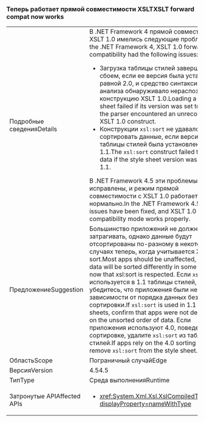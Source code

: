 ### <a name="xslt-forward-compat-now-works"></a><span data-ttu-id="a0f12-101">Теперь работает прямой совместимости XSLT</span><span class="sxs-lookup"><span data-stu-id="a0f12-101">XSLT forward compat now works</span></span>

|   |   |
|---|---|
|<span data-ttu-id="a0f12-102">Подробные сведения</span><span class="sxs-lookup"><span data-stu-id="a0f12-102">Details</span></span>|<span data-ttu-id="a0f12-103">В .NET Framework 4 прямой совместимости с XSLT 1.0 имелись следующие проблемы:</span><span class="sxs-lookup"><span data-stu-id="a0f12-103">In the .NET Framework 4, XSLT 1.0 forward compatibility had the following issues:</span></span><ul><li><span data-ttu-id="a0f12-104">Загрузка таблицы стилей завершалась сбоем, если ее версия была установлена равной 2.0, и средство синтаксического анализа обнаруживало нераспознанную конструкцию XSLT 1.0.</span><span class="sxs-lookup"><span data-stu-id="a0f12-104">Loading a style sheet failed if its version was set to 2.0 and the parser encountered an unrecognized XSLT 1.0 construct.</span></span></li><li><span data-ttu-id="a0f12-105">Конструкции <code>xsl:sort</code> не удавалось сортировать данные, если версия таблицы стилей была установлена равной 1.1.</span><span class="sxs-lookup"><span data-stu-id="a0f12-105">The <code>xsl:sort</code> construct failed to sort data if the style sheet version was set to 1.1.</span></span></li></ul><span data-ttu-id="a0f12-106">В .NET Framework 4.5 эти проблемы исправлены, и режим прямой совместимости с XSLT 1.0 работает нормально.</span><span class="sxs-lookup"><span data-stu-id="a0f12-106">In the .NET Framework 4.5, these issues have been fixed, and XSLT 1.0 forward compatibility mode works properly.</span></span>|
|<span data-ttu-id="a0f12-107">Предложение</span><span class="sxs-lookup"><span data-stu-id="a0f12-107">Suggestion</span></span>|<span data-ttu-id="a0f12-108">Большинство приложений не должно затрагивать, однако данные будут отсортированы по-разному в некоторых случаях теперь, когда учитывается XSL: sort.</span><span class="sxs-lookup"><span data-stu-id="a0f12-108">Most apps should be unaffected, however data will be sorted differently in some cases now that xsl:sort is respected.</span></span> <span data-ttu-id="a0f12-109">Если <code>xsl:sort</code> — используется в 1.1 таблицы стилей, убедитесь, что приложения были не в зависимости от порядка данных без сортировки.</span><span class="sxs-lookup"><span data-stu-id="a0f12-109">If <code>xsl:sort</code> is used in 1.1 style sheets, confirm that apps were not depending on the unsorted order of data.</span></span> <span data-ttu-id="a0f12-110">Если приложения используют 4.0, поведение при сортировке, удалите <code>xsl:sort</code> из таблицы стилей.</span><span class="sxs-lookup"><span data-stu-id="a0f12-110">If apps rely on the 4.0 sorting behavior, remove <code>xsl:sort</code> from the style sheet.</span></span>|
|<span data-ttu-id="a0f12-111">Область</span><span class="sxs-lookup"><span data-stu-id="a0f12-111">Scope</span></span>|<span data-ttu-id="a0f12-112">Пограничный случай</span><span class="sxs-lookup"><span data-stu-id="a0f12-112">Edge</span></span>|
|<span data-ttu-id="a0f12-113">Версия</span><span class="sxs-lookup"><span data-stu-id="a0f12-113">Version</span></span>|<span data-ttu-id="a0f12-114">4.5</span><span class="sxs-lookup"><span data-stu-id="a0f12-114">4.5</span></span>|
|<span data-ttu-id="a0f12-115">Тип</span><span class="sxs-lookup"><span data-stu-id="a0f12-115">Type</span></span>|<span data-ttu-id="a0f12-116">Среда выполнения</span><span class="sxs-lookup"><span data-stu-id="a0f12-116">Runtime</span></span>|
|<span data-ttu-id="a0f12-117">Затронутые API</span><span class="sxs-lookup"><span data-stu-id="a0f12-117">Affected APIs</span></span>|<ul><li><xref:System.Xml.Xsl.XslCompiledTransform?displayProperty=nameWithType></li></ul>|

